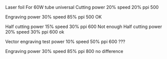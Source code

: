 Laser foil
For 60W tube universal
Cutting power 20% speed 20% ppi 500

Engraving power 30% speed 85% ppi 500 OK

Half cutting power 15% speed 30% ppi 600 Not enough
Half cutting power 20% speed 30% ppi 600 ok

Vector engraving test
power 10% speed 50% ppi 600 ???


Engraving power 30% speed 85% ppi 800 no difference
